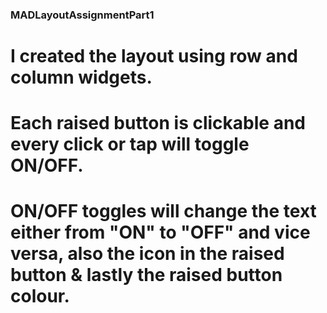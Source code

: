 ### MADLayoutAssignmentPart1

# I created the layout using row and column widgets.
# Each raised button is clickable and every click or tap will toggle ON/OFF.
# ON/OFF toggles will change the text either from "ON" to "OFF" and vice versa, also the icon in the raised button & lastly the raised button colour.
